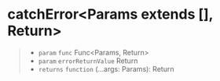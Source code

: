 # catchError<Params extends [], Return>

> - `param` `func` Func<Params, Return>
> - `param` `errorReturnValue` Return
> - `returns` `function` (...args: Params): Return
